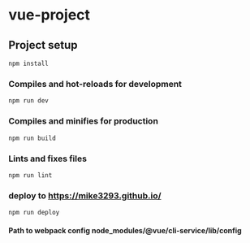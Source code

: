 # vue-project

## Project setup

```
npm install
```

### Compiles and hot-reloads for development

```
npm run dev
```

### Compiles and minifies for production

```
npm run build
```

### Lints and fixes files

```
npm run lint
```

### deploy to https://mike3293.github.io/

```
npm run deploy
```

#### Path to webpack config node_modules/@vue/cli-service/lib/config

<!-- See [Configuration Reference](https://cli.vuejs.org/config/). -->
